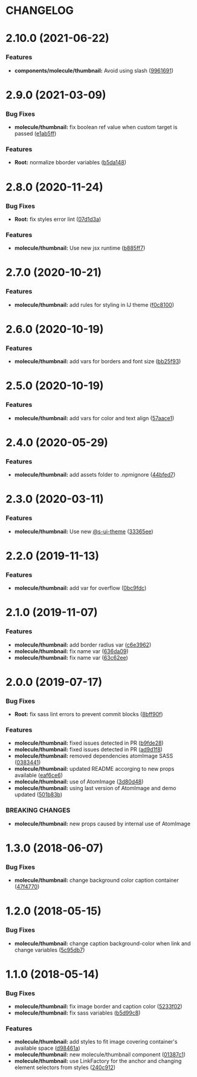 # CHANGELOG

# 2.10.0 (2021-06-22)


### Features

* **components/molecule/thumbnail:** Avoid using slash ([9961691](https://github.com/SUI-Components/sui-components/commit/9961691b0cb12b01510add9b9de9cc8821ef70c3))



# 2.9.0 (2021-03-09)


### Bug Fixes

* **molecule/thumbnail:** fix boolean ref value when custom target is passed ([e1ab5ff](https://github.com/SUI-Components/sui-components/commit/e1ab5ffa3c4b5a81c19adcc4cc3fe9533677ec37))


### Features

* **Root:** normalize bborder variables ([b5da148](https://github.com/SUI-Components/sui-components/commit/b5da1482ca96b523f0c168c7040783ce78a7f14d))



# 2.8.0 (2020-11-24)


### Bug Fixes

* **Root:** fix styles error lint ([07d1d3a](https://github.com/SUI-Components/sui-components/commit/07d1d3a15734d063fc4df5bb9fbe9d950b770ffe))


### Features

* **molecule/thumbnail:** Use new jsx runtime ([b885ff7](https://github.com/SUI-Components/sui-components/commit/b885ff76859661d3f1f781d08c17ca31b7fd7c23))



# 2.7.0 (2020-10-21)


### Features

* **molecule/thumbnail:** add rules for styling in IJ theme ([f0c8100](https://github.com/SUI-Components/sui-components/commit/f0c8100f30f76402fa998db79956639cbb24c0ab))



# 2.6.0 (2020-10-19)


### Features

* **molecule/thumbnail:** add vars for borders and font size ([bb25f93](https://github.com/SUI-Components/sui-components/commit/bb25f93238274f79ff9e61d5c1837065663a4e77))



# 2.5.0 (2020-10-19)


### Features

* **molecule/thumbnail:** add vars for color and text align ([57aace1](https://github.com/SUI-Components/sui-components/commit/57aace1cb19196e958ee0a824d47e6f30e947755))



# 2.4.0 (2020-05-29)


### Features

* **molecule/thumbnail:** add assets folder to .npmignore ([44bfed7](https://github.com/SUI-Components/sui-components/commit/44bfed72df70d2866466a080bdce529a902dc112))



# 2.3.0 (2020-03-11)


### Features

* **molecule/thumbnail:** Use new [@s-ui-theme](https://github.com/s-ui-theme) ([33365ee](https://github.com/SUI-Components/sui-components/commit/33365eef4abc6adcf2afc418f390f70cf223d017))



# 2.2.0 (2019-11-13)


### Features

* **molecule/thumbnail:** add var for overflow ([0bc9fdc](https://github.com/SUI-Components/sui-components/commit/0bc9fdcc3912581c459a8922dcdb04b80e58f82d))



# 2.1.0 (2019-11-07)


### Features

* **molecule/thumbnail:** add border radius var ([c6e3962](https://github.com/SUI-Components/sui-components/commit/c6e3962b6be595a96a3749f84c72eff4bbb41eaf))
* **molecule/thumbnail:** fix name var ([636da09](https://github.com/SUI-Components/sui-components/commit/636da090b2947c5e942a27113dca68014132d0e0))
* **molecule/thumbnail:** fix name var ([63c62ee](https://github.com/SUI-Components/sui-components/commit/63c62ee413ef003683cc65082a98b0924ccd2bc6))



# 2.0.0 (2019-07-17)


### Bug Fixes

* **Root:** fix sass lint errors to prevent commit blocks ([8bff90f](https://github.com/SUI-Components/sui-components/commit/8bff90f527be41eb99e82404946ba8080078dbc7))


### Features

* **molecule/thumbnail:** fixed issues detected in PR ([b9fde28](https://github.com/SUI-Components/sui-components/commit/b9fde28c12d01632c136db67aa159eb6aeea3106))
* **molecule/thumbnail:** fixed issues detected in PR ([ad9d1f8](https://github.com/SUI-Components/sui-components/commit/ad9d1f86170f9bdee1d654c3edb9c8926e228a11))
* **molecule/thumbnail:** removed dependencies atomImage SASS ([0383441](https://github.com/SUI-Components/sui-components/commit/03834419b86bf356ce7d05a1cd39e51bca86e2a0))
* **molecule/thumbnail:** updated README accorging to new props available ([eaf6ce6](https://github.com/SUI-Components/sui-components/commit/eaf6ce6d9bc03d6f85e19c5b9746589a552755e3))
* **molecule/thumbnail:** use of AtomImage ([3d80d48](https://github.com/SUI-Components/sui-components/commit/3d80d48182ac05ab5299365b386eaf6c5b409c2c))
* **molecule/thumbnail:** using last version of AtomImage and demo updated ([501b83b](https://github.com/SUI-Components/sui-components/commit/501b83be193216a86766690c5a700362874b9b9f))


### BREAKING CHANGES

* **molecule/thumbnail:** new props caused by internal use of AtomImage



# 1.3.0 (2018-06-07)


### Bug Fixes

* **molecule/thumbnail:** change background color caption container ([47f4770](https://github.com/SUI-Components/sui-components/commit/47f47708432c7743d1e4e7f094fba8efb9a77e2d))



# 1.2.0 (2018-05-15)


### Bug Fixes

* **molecule/thumbnail:** change caption background-color when link and change variables ([5c95db7](https://github.com/SUI-Components/sui-components/commit/5c95db7b2299990123588d9de77b27ff49a186ed))



# 1.1.0 (2018-05-14)


### Bug Fixes

* **molecule/thumbnail:** fix image border and caption color ([5233f02](https://github.com/SUI-Components/sui-components/commit/5233f029f4b9aba326af56bedd2c70c5318d99c3))
* **molecule/thumbnail:** fix sass variables ([b5d99c8](https://github.com/SUI-Components/sui-components/commit/b5d99c87760b1a3dd3768bf30c9e2ff4495a0503))


### Features

* **molecule/thumbnail:** add styles to fit image covering container's available space ([d98461a](https://github.com/SUI-Components/sui-components/commit/d98461a45d77bc7edb66b7ae1f9cbb46520434a9))
* **molecule/thumbnail:** new molecule/thumbnail component ([01387c1](https://github.com/SUI-Components/sui-components/commit/01387c1dc2144e616d6aedef41ed7b900e8b9401))
* **molecule/thumbnail:** use LinkFactory for the anchor and changing element selectors from styles ([240c912](https://github.com/SUI-Components/sui-components/commit/240c9127844a6e9d39190ada0fa24f19eb254af4))



